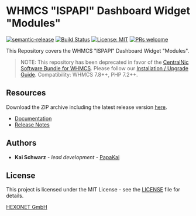 # WHMCS "ISPAPI" Dashboard Widget "Modules" #

[![semantic-release](https://img.shields.io/badge/%20%20%F0%9F%93%A6%F0%9F%9A%80-semantic--release-e10079.svg)](https://github.com/semantic-release/semantic-release)
[![Build Status](https://github.com/hexonet/whmcs-ispapi-widget-modules/workflows/Release/badge.svg?branch=master)](https://github.com/hexonet/whmcs-ispapi-widget-modules/workflows/Release/badge.svg?branch=master)
[![License: MIT](https://img.shields.io/badge/License-MIT-blue.svg)](https://opensource.org/licenses/MIT)
[![PRs welcome](https://img.shields.io/badge/PRs-welcome-brightgreen.svg)](https://github.com/hexonet/whmcs-ispapi-widget-modules/blob/master/CONTRIBUTING.md)

This Repository covers the WHMCS "ISPAPI" Dashboard Widget "Modules".

> NOTE: This repository has been deprecated in favor of the [CentralNic Software Bundle for WHMCS](https://github.com/centralnicgroup-opensource/rtldev-middleware-whmcs). Please follow our [Installation / Upgrade Guide](https://centralnic-reseller.github.io/centralnic-reseller/docs/hexonet/whmcs/whmcs-ispapi-registrar#installation--upgrade). Compatibility: WHMCS 7.8++, PHP 7.2++.

## Resources ##

Download the ZIP archive including the latest release version [here](https://github.com/hexonet/whmcs-ispapi-widget-modules/raw/master/whmcs-ispapi-widget-modules-latest.zip).

* [Documentation](https://centralnic-reseller.github.io/centralnic-reseller/docs/hexonet/whmcs/whmcs-ispapi-widget-modules/)
* [Release Notes](https://github.com/hexonet/whmcs-ispapi-widget-modules/releases)

## Authors ##

* **Kai Schwarz** - *lead development* - [PapaKai](https://github.com/papakai)

## License ##

This project is licensed under the MIT License - see the [LICENSE](https://github.com/hexonet/whmcs-ispapi-widget-modules/blob/master/LICENSE) file for details.

[HEXONET GmbH](https://hexonet.net)
